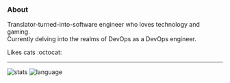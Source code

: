 ### About
Translator-turned-into-software engineer who loves technology and gaming.  
Currently delving into the realms of DevOps as a DevOps engineer.  

Likes cats :octocat:  

---

![stats](https://github-readme-stats.ztcjoe93.vercel.app/api?username=ztcjoe93&theme=dark&show_icons=true&rank_icon=github&show=prs_merged)  ![language](https://github-readme-stats.ztcjoe93.vercel.app/api/top-langs/?username=ztcjoe93&theme=dark&hide=scss&layout=donut)
